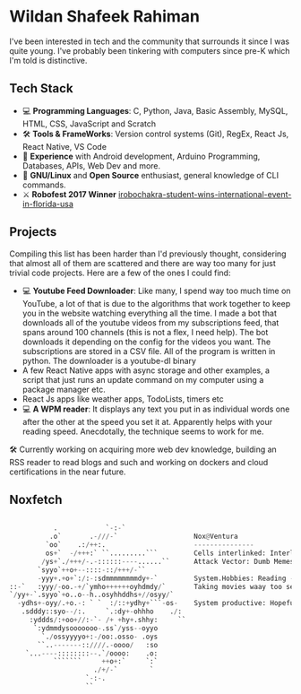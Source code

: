# Wildan Shafeek Rahiman
I've been interested in tech and the community that surrounds it since I was quite young. I've probably been tinkering with computers since pre-K which I'm told is distinctive.

## Tech Stack


  - 💻 **Programming Languages**: C, Python, Java, Basic Assembly, MySQL, HTML, CSS, JavaScript and Scratch
  - 🛠️ **Tools & FrameWorks**: Version control systems (Git), RegEx, React Js, React Native, VS Code
- 💪 **Experience** with Android development, Arduino Programming, Databases, APIs, Web Dev and more.
- 🐧 **GNU/Linux** and **Open Source** enthusiast, general knowledge of CLI commands.
- ⚔️ **Robofest 2017 Winner** [irobochakra-student-wins-international-event-in-florida-usa](https://yourcoimbatore.com/irobochakra-student-wins-international-event-in-florida-usa/)

## Projects

Compiling this list has been harder than I'd previously thought, considering that almost all of them are scattered and there are way too many for just trivial code projects. 
Here are a few of the ones I could find:
- 💻 **Youtube Feed Downloader**: Like many, I spend way too much time on YouTube, a lot of that is due to the algorithms that work together to keep you in the website watching everything all the time. I made a bot that downloads all of the youtube videos from my subscriptions feed, that spans around 100 channels (this is not a flex, I need help). The bot downloads it depending on the config for the videos you want. The subscriptions are stored in a CSV file. All of the program is written in python. The downloader is a youtube-dl binary
- A few React Native apps with async storage and other examples, a script that just runs an update command on my computer using a package manager etc.
- React Js apps like weather apps, TodoLists, timers etc
- 💻 **A WPM reader**: It displays any text you put in as individual words one after the other at the speed you set it at. Apparently helps with your reading speed. Anecdotally, the technique seems to work for me.

🛠️ Currently working on acquiring more web dev knowledge, building an RSS reader to read blogs and such and working on dockers and cloud certifications in the near future.
<!--
## Stats
<p><img align="left" src="https://github-readme-stats.vercel.app/api/top-langs?username=alessiocelentano&show_icons=true&locale=en&layout=compact&theme=react" alt="alessiocelentano" /></p><br><br><br><br><br><br><br><br>
<p><img align="left" src="https://github-readme-stats.vercel.app/api?username=alessiocelentano&show_icons=true&locale=en&theme=react" alt="alessiocelentano" /></p><br><br><br><br><br><br><br><br>
-->
## Noxfetch
```python

           .            `-:-`                 
          .o`       .-///-`                   Nox@Ventura
         `oo`    .:/++:.                      ---------------
         os+`  -/+++:` ``.........```         Cells interlinked: Interlinked
        /ys+`./+++/-.-::::::----......``      Attack Vector: Dumb Memes
       `syyo`++o+--::::-::/+++/-``            
       -yyy+.+o+`:/:-:sdmmmmmmmmdy+-`         System.Hobbies: Reading - blogs, manga, manhwa, & books, Solving Rubix cubes,
::-`   :yyy/-oo.-+/`ymho++++++oyhdmdy/`       Taking movies waay too seriously
`/yy+-`.syyo`+o..o--h..osyhhddhs+//osyy/`     
  -ydhs+-oyy/.+o.-: ` `  :/::+ydhy+```-os-    System productive: Hopefully
   .sdddy::syo--/:.     `.:dy+-ohhho    ./:   
     :yddds/:+oo+//:-`- /+ +hy+.shhy:     ``
      `:ydmmdysooooooo-.ss`/yss--oyyo
        `./ossyyyyo+:-/oo:.osso- .oys
       ``..-------::////.-oooo/   :so
    `...----::::::::--.`/oooo:    .o:
           ```````     ++o+:`     `:`
                     ./+/-`        `
                   `-:-.
                   ``
```                                 
